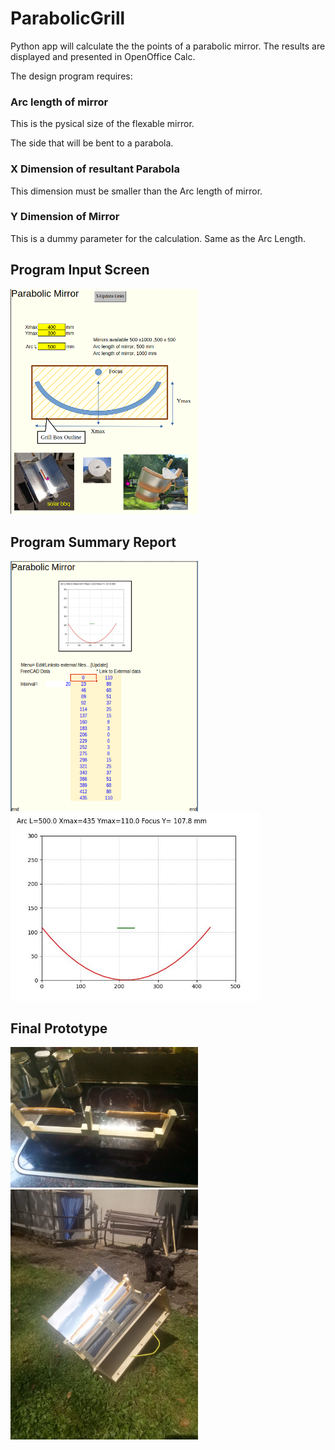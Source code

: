 # ParabolicGrill

Python app will calculate the the points of a parabolic mirror.
The results are displayed and presented in OpenOffice Calc.

The design program requires:

### Arc length of mirror

This is the pysical size of the flexable mirror.

The side that will be bent to a parabola.

### X Dimension of resultant Parabola

This dimension must be smaller than the Arc length of mirror.

### Y Dimension of Mirror

This is a dummy parameter for the calculation. Same as the Arc Length.

## Program Input Screen

<img src="png/ParabolicMirror.png" alt="drawing" width="300"/>

## Program Summary Report

<img src="png/Parabolic_Mirror_Report.png" alt="drawing" width="300"/>

<img src="app/Parabola.jpg" alt="drawing" width="400"/>

## Final Prototype

<img src="png/PM-sausage_jig.jpeg" alt="drawing" width="300"/>

<img src="png/PM-sausage_jig_2.jpeg" alt="drawing" width="300"/>
